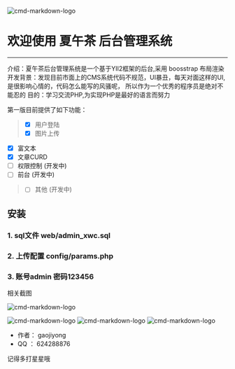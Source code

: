 ![cmd-markdown-logo](https://raw.githubusercontent.com/gaojiyong/admin_xwc/master/web/adminx/images/tea.png)
# 欢迎使用 夏午茶 后台管理系统

------

介绍：夏午茶后台管理系统是一个基于YII2框架的后台,采用 boosstrap 布局渲染
开发背景：发现目前市面上的CMS系统代码不规范，UI暴丑，每天对面这样的UI,是很影响心情的，代码怎么能写的风骚呢， 所以作为一个优秀的程序员是绝对不能忍的
目的：学习交流PHP,为实现PHP是最好的语言而努力

第一版目前提供了如下功能：

> - [x] 用户登陆
>- [x] 图片上传
- [x] 富文本
- [x] 文章CURD
- [ ] 权限控制 (开发中)
- [ ] 前台 (开发中)
> - [ ] 其他 (开发中)



## 安装
### 1. sql文件 web/admin_xwc.sql
### 2. 上传配置 config/params.php
### 3. 账号admin 密码123456

相关截图


![cmd-markdown-logo](https://raw.githubusercontent.com/gaojiyong/admin_xwc/master/doc/login.jpg)

![cmd-markdown-logo](https://raw.githubusercontent.com/gaojiyong/admin_xwc/master/doc/article_list.jpg)
![cmd-markdown-logo](https://raw.githubusercontent.com/gaojiyong/admin_xwc/master/doc/article_list2.jpg)
![cmd-markdown-logo](https://raw.githubusercontent.com/gaojiyong/admin_xwc/master/doc/article_add.jpg)

 - 作者： gaojiyong
 - QQ ： 624288876

 记得多打星星哦